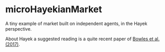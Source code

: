 # microHayekianMarket
A tiny example of market built on independent agents, in the Hayek perspective.

About Hayek a suggested reading is a quite recent paper of [Bowles et al. (2017)](https://www.aeaweb.org/articles?id=10.1257/jep.31.3.215).
